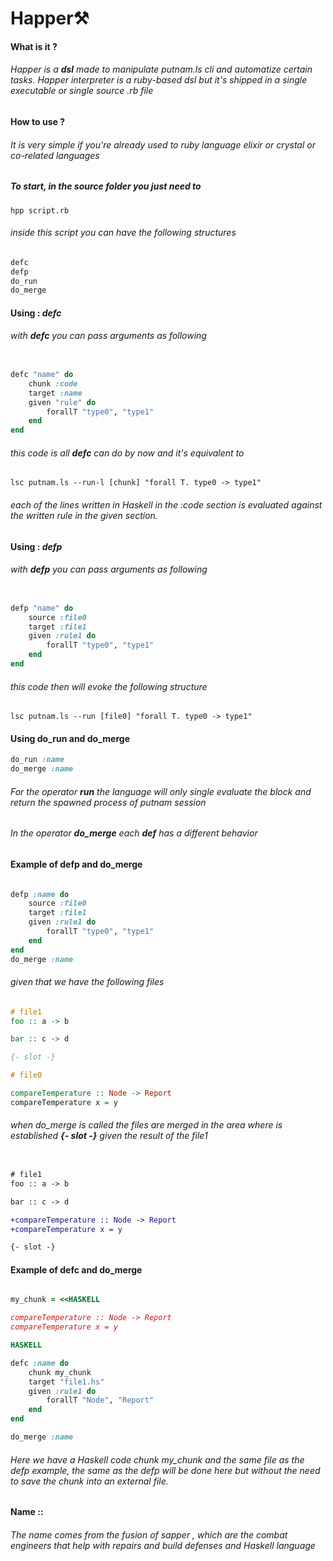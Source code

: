 # Happer⚒️


#### What is it ? 
###### Happer is a **dsl** made to manipulate *putnam.ls* cli and automatize certain tasks. Happer interpreter is a ruby-based dsl but it's shipped in a single executable or single source .rb file 

#### How to use ?
###### It is very simple if you're already used to ruby language elixir or crystal or co-related languages
##### To start, in the source folder you just need to 
```console
hpp script.rb 
```
###### inside this script you can have the following structures 
```ruby 
defc 
defp 
do_run
do_merge
```
#### Using : *defc*  
###### with **defc** you can pass arguments as following 
```ruby 

defc "name" do
	chunk :code
    target :name
    given "rule" do 
    	forallT "type0", "type1"
    end 
end 

```
###### this code is all **defc** can do by now and it's equivalent to 
```console
lsc putnam.ls --run-l [chunk] "forall T. type0 -> type1"
```
###### each of the lines written in Haskell in the :code section is evaluated against the written rule in the given section. 

#### Using : *defp*
###### with **defp** you can pass arguments as following 
```ruby 

defp "name" do
	source :file0
	target :file1
	given :rule1 do
		forallT "type0", "type1"
	end  
end
```
###### this code then will evoke the following structure 
```console
lsc putnam.ls --run [file0] "forall T. type0 -> type1"
```

#### Using **do_run** and **do_merge**

```ruby
do_run :name
do_merge :name
```

###### For the operator **run** the language will only single evaluate the block and return the spawned process of putnam session
###### In the operator **do_merge** each **def** has a different behavior 

#### Example of **defp** and **do_merge**


```ruby

defp :name do
	source :file0
	target :file1
	given :rule1 do
		forallT "type0", "type1"
	end  
end
do_merge :name

``` 

###### given that we have the following files

```haskell
# file1 
foo :: a -> b 

bar :: c -> d 

{- slot -}

``` 
```haskell
# file0

compareTemperature :: Node -> Report
compareTemperature x = y

``` 

###### when *do_merge* is called the files are merged in the area where is established **{- slot -}** given the result of the file1

```diff

# file1 
foo :: a -> b 

bar :: c -> d 

+compareTemperature :: Node -> Report
+compareTemperature x = y

{- slot -}

```

#### Example of **defc** and **do_merge**

```ruby

my_chunk = <<HASKELL

compareTemperature :: Node -> Report
compareTemperature x = y 

HASKELL

defc :name do
	chunk my_chunk
	target "file1.hs"
	given :rule1 do
		forallT "Node", "Report"
	end 
end 

do_merge :name

```
###### Here we have a Haskell code chunk *my_chunk* and the same file as the defp example, the same as the defp will be done here but without the need to save the chunk into an external file.

#### Name :: 
###### *The name comes from the fusion of sapper , which are the combat engineers that help with repairs and build defenses and Haskell language*
 
